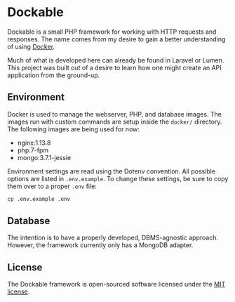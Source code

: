# Dockable

Dockable is a small PHP framework for working with HTTP requests and responses. The name comes from my desire to gain a better understanding of using [Docker](https://www.docker.com/).

Much of what is developed here can already be found in Laravel or Lumen. This project was built out of a desire to learn how one might create an API application from the ground-up.

## Environment

Docker is used to manage the webserver, PHP, and database images. The images run with custom commands are setup inside the `docker/` directory. The following images are being used for now:

- nginx:1.13.8
- php:7-fpm
- mongo:3.7.1-jessie

Environment settings are read using the Dotenv convention. All possible options are listed in `.env.example`. To change these settings, be sure to copy them over to a proper `.env` file:

```bash
cp .env.example .env
```

## Database

The intention is to have a properly developed, DBMS-agnostic approach. However, the framework currently only has a MongoDB adapter.

## License

The Dockable framework is open-sourced software licensed under the [MIT license](https://opensource.org/licenses/MIT).
